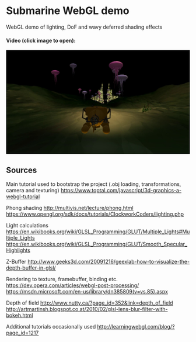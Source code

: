 # Submarine WebGL demo
WebGL demo of lighting, DoF and wavy deferred shading effects

#### Video (click image to open):
[![DEMO VIDEO](https://raw.githubusercontent.com/fireinureeyes/Submarine-WebGL-demo/main/thumbnail.jpg)](https://www.youtube.com/watch?v=VXUSjGn_lfs)

## Sources

Main tutorial used to bootstrap the project (.obj loading, transformations, camera and texturing)
https://www.toptal.com/javascript/3d-graphics-a-webgl-tutorial

Phong shading
http://multivis.net/lecture/phong.html
https://www.opengl.org/sdk/docs/tutorials/ClockworkCoders/lighting.php

Light calculations
https://en.wikibooks.org/wiki/GLSL_Programming/GLUT/Multiple_Lights#Multiple_Lights
https://en.wikibooks.org/wiki/GLSL_Programming/GLUT/Smooth_Specular_Highlights

Z-Buffer
http://www.geeks3d.com/20091216/geexlab-how-to-visualize-the-depth-buffer-in-glsl/

Rendering to texture, framebuffer, binding etc.
https://dev.opera.com/articles/webgl-post-processing/
https://msdn.microsoft.com/en-us/library/dn385809(v=vs.85).aspx

Depth of field
http://www.nutty.ca/?page_id=352&link=depth_of_field
http://artmartinsh.blogspot.co.at/2010/02/glsl-lens-blur-filter-with-bokeh.html

Additional tutorials occasionally used
http://learningwebgl.com/blog/?page_id=1217	
